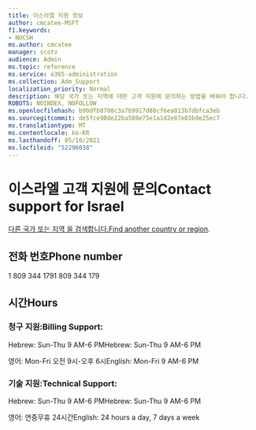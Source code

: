 ```yaml
---
title: 이스라엘 지원 정보
author: cmcatee-MSFT
f1.keywords:
- NOCSH
ms.author: cmcatee
manager: scotv
audience: Admin
ms.topic: reference
ms.service: o365-administration
ms.collection: Adm_Support
localization_priority: Normal
description: 해당 국가 또는 지역에 대한 고객 지원에 문의하는 방법을 배워야 합니다.
ROBOTS: NOINDEX, NOFOLLOW
ms.openlocfilehash: b90dfb8708c3a7b9917d88cf6ea013b7dbfca3eb
ms.sourcegitcommit: de5fce90de22ba588e75e1a1d2e87e03b9e25ec7
ms.translationtype: MT
ms.contentlocale: ko-KR
ms.lasthandoff: 05/10/2021
ms.locfileid: "52296038"
---
```

# <a name="contact-support-for-israel"></a><span data-ttu-id="55b18-103">이스라엘 고객 지원에 문의</span><span class="sxs-lookup"><span data-stu-id="55b18-103">Contact support for Israel</span></span>

<span data-ttu-id="55b18-104">[다른 국가 또는 지역 을 검색합니다.](../../business-video/get-help-support.md)</span><span class="sxs-lookup"><span data-stu-id="55b18-104">[Find another country or region](../../business-video/get-help-support.md).</span></span>

## <a name="phone-number"></a><span data-ttu-id="55b18-105">전화 번호</span><span class="sxs-lookup"><span data-stu-id="55b18-105">Phone number</span></span>
<span data-ttu-id="55b18-106">1 809 344 179</span><span class="sxs-lookup"><span data-stu-id="55b18-106">1 809 344 179</span></span>

## <a name="hours"></a><span data-ttu-id="55b18-107">시간</span><span class="sxs-lookup"><span data-stu-id="55b18-107">Hours</span></span>
### <a name="billing-support"></a><span data-ttu-id="55b18-108">청구 지원:</span><span class="sxs-lookup"><span data-stu-id="55b18-108">Billing Support:</span></span>

<span data-ttu-id="55b18-109">Hebrew: Sun-Thu 9 AM-6 PM</span><span class="sxs-lookup"><span data-stu-id="55b18-109">Hebrew: Sun-Thu 9 AM-6 PM</span></span>

<span data-ttu-id="55b18-110">영어: Mon-Fri 오전 9시-오후 6시</span><span class="sxs-lookup"><span data-stu-id="55b18-110">English: Mon-Fri 9 AM-6 PM</span></span>

### <a name="technical-support"></a><span data-ttu-id="55b18-111">기술 지원:</span><span class="sxs-lookup"><span data-stu-id="55b18-111">Technical Support:</span></span>

<span data-ttu-id="55b18-112">Hebrew: Sun-Thu 9 AM-6 PM</span><span class="sxs-lookup"><span data-stu-id="55b18-112">Hebrew: Sun-Thu 9 AM-6 PM</span></span>

<span data-ttu-id="55b18-113">영어: 연중무휴 24시간</span><span class="sxs-lookup"><span data-stu-id="55b18-113">English: 24 hours a day, 7 days a week</span></span>
